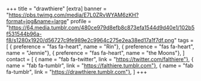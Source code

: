 +++
title = "drawthiere"
[extra]
banner = "https://pbs.twimg.com/media/E7L0ZRvWYAM6zKH?format=jpg&name=large"
profile = "https://64.media.tumblr.com/480ce979d8efb8c873efa1544d9d40e1/102b5f531544b96a-f8/s1280x1920/d56727c9fe989e2c9964c275e2ea38ed17a1f7df.png"
tags = [
    { preference = "fas fa-heart", name = "Rin"},
    { preference = "fas fa-heart", name = "Jennie"},
    { preference = "fas fa-heart", name = "the Moons"},
]
contact = [
    { name = "fab fa-twitter", link = "https://twitter.com/falthiere"},
    { name = "fab fa-tumblr", link = "https://falthiere.tumblr.com"},
    { name = "fab fa-tumblr", link = "https://drawthiere.tumblr.com"},
]
+++